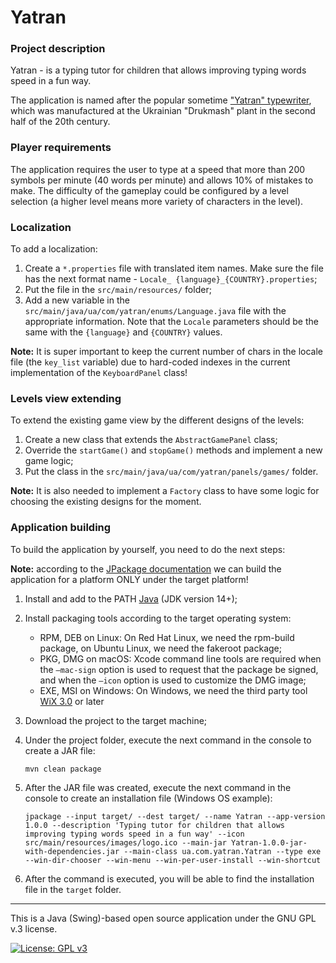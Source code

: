 # Yatran

### Project description

Yatran - is a typing tutor for children that allows improving typing words speed in a fun way.

The application is named after the popular
sometime ["Yatran" typewriter](https://uk.wikipedia.org/wiki/%D0%AF%D1%82%D1%80%D0%B0%D0%BD%D1%8C_(%D0%B4%D1%80%D1%83%D0%BA%D0%B0%D1%80%D1%81%D1%8C%D0%BA%D0%B0_%D0%BC%D0%B0%D1%88%D0%B8%D0%BD%D0%BA%D0%B0)),
which was manufactured at the Ukrainian "Drukmash" plant in the second half of the 20th century.

### Player requirements

The application requires the user to type at a speed that more than 200 symbols per minute (40 words per minute) and
allows 10% of mistakes to make. The difficulty of the gameplay could be configured by a level selection (a higher level
means more variety of characters in the level).

### Localization

To add a localization:

1. Create a `*.properties` file with translated item names. Make sure the file has the next format name - `Locale_
   {language}_{COUNTRY}.properties`;
2. Put the file in the `src/main/resources/` folder;
3. Add a new variable in the `src/main/java/ua/com/yatran/enums/Language.java` file with the appropriate information.
   Note that the `Locale` parameters should be the same with the `{language}` and `{COUNTRY}` values.

**Note:** It is super important to keep the current number of chars in the locale file (the `key_list` variable) due to
hard-coded indexes in the current implementation of the `KeyboardPanel` class!

### Levels view extending

To extend the existing game view by the different designs of the levels:

1. Create a new class that extends the `AbstractGamePanel` class;
2. Override the `startGame()` and `stopGame()` methods and implement a new game logic;
3. Put the class in the `src/main/java/ua/com/yatran/panels/games/` folder.

**Note:** It is also needed to implement a `Factory` class to have some logic for choosing the existing designs for the
moment.

### Application building

To build the application by yourself, you need to do the next steps:

**Note:** according to
the [JPackage documentation](https://docs.oracle.com/en/java/javase/14/docs/specs/man/jpackage.html) we can build the
application for a platform ONLY under the target platform!

1. Install and add to the PATH [Java](https://www.oracle.com/java/technologies/downloads/) (JDK version 14+);
2. Install packaging tools according to the target operating system:
   - RPM, DEB on Linux: On Red Hat Linux, we need the rpm-build package, on Ubuntu Linux, we need the fakeroot package;
   - PKG, DMG on macOS: Xcode command line tools are required when the `–mac-sign` option is used to request that the
     package be signed, and when the `–icon` option is used to customize the DMG image;
   - EXE, MSI on Windows: On Windows, we need the third party tool [WiX 3.0](https://wixtoolset.org/docs/wix3/) or later
3. Download the project to the target machine;
4. Under the project folder, execute the next command in the console to create a JAR file:

   `mvn clean package`
5. After the JAR file was created, execute the next command in the console to create an installation file (Windows OS
   example):

   `jpackage --input target/ --dest target/ --name Yatran --app-version 1.0.0 --description 'Typing tutor for children that allows improving typing words speed in a fun way' --icon src/main/resources/images/logo.ico --main-jar Yatran-1.0.0-jar-with-dependencies.jar --main-class ua.com.yatran.Yatran --type exe --win-dir-chooser --win-menu --win-per-user-install --win-shortcut`
6. After the command is executed, you will be able to find the installation file in the `target` folder.

---
This is a Java (Swing)-based open source application under the GNU GPL v.3 license.

[![License: GPL v3](https://img.shields.io/badge/License-GPLv3-blue.svg)](https://www.gnu.org/licenses/gpl-3.0)